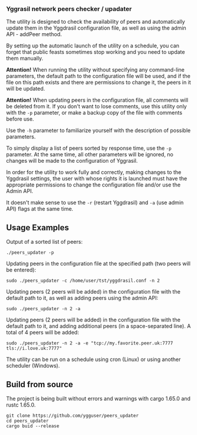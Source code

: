 ### Yggrasil network peers checker / upadater

The utility is designed to check the availability of peers and automatically update them in the Yggdrasil configuration file, as well as using the admin API - addPeer method.

By setting up the automatic launch of the utility on a schedule, you can forget that public feasts sometimes stop working and you need to update them manually.

**Attention!** When running the utility without specifying any command-line parameters, the default path to the configuration file will be used, and if the file on this path exists and there are permissions to change it, the peers in it will be updated.

**Attention!** When updating peers in the configuration file, all comments will be deleted from it. If you don't want to lose comments, use this utility only with the `-p` parameter, or make a backup copy of the file with comments before use.

Use the `-h` parameter to familiarize yourself with the description of possible parameters.

To simply display a list of peers sorted by response time, use the `-p` parameter. At the same time, all other parameters will be ignored, no changes will be made to the configuration of Yggrasil.

In order for the utility to work fully and correctly, making changes to the Yggdrasil settings, the user with whose rights it is launched must have the appropriate permissions to change the configuration file and/or use the Admin API.

It doesn't make sense to use the `-r` (restart Yggdrasil) and `-a` (use admin API) flags at the same time.

## Usage Examples

Output of a sorted list of peers:

```
./peers_updater -p
```

Updating peers in the configuration file at the specified path (two peers will be entered):

```
sudo ./peers_updater -c /home/user/tst/yggdrasil.conf -n 2
```

Updating peers (2 peers will be added) in the configuration file with the default path to it, as well as adding peers using the admin API:

```
sudo ./peers_updater -n 2 -a
```

Updating peers (2 peers will be added) in the configuration file with the default path to it, and adding additional peers (in a space-separated line). A total of 4 peers will be added:

```
sudo ./peers_updater -n 2 -a -e "tcp://my.favorite.peer.uk:7777 tls://i.love.uk:7777"
```

The utility can be run on a schedule using cron (Linux) or using another scheduler (Windows).

## Build from source

The project is being built without errors and warnings with cargo 1.65.0 and rustc 1.65.0.

```
git clone https://github.com/ygguser/peers_updater
cd peers_updater
cargo buid --release
```
